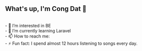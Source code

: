 ## What's up, I'm Cong Dat 👋
<br/>
- 👀 I’m interested in BE
<br/>
- 🌱 I’m currently learning Laravel
<br/>
- 📫 How to reach me:
<br/>
- ⚡ Fun fact: I spend almost 12 hours listening to songs every day.
